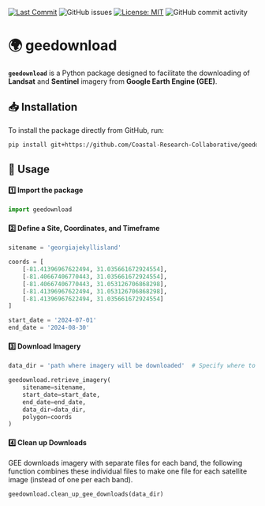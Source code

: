 [![Last Commit](https://img.shields.io/github/last-commit/Climate-Resilience-Collaborative/CoastVision)](
https://github.com/Climate-Resilience-Collaborative/CoastVision/commits/)
![GitHub issues](https://img.shields.io/github/issues/Climate-Resilience-Collaborative/CoastVision)
[![License: MIT](https://img.shields.io/badge/License-MIT-yellow.svg)](https://opensource.org/licenses/MIT)
![GitHub commit activity](https://img.shields.io/github/commit-activity/y/Climate-Resilience-Collaborative/CoastVision)
# 🌍 geedownload  

**`geedownload`** is a Python package designed to facilitate the downloading of **Landsat** and **Sentinel** imagery from **Google Earth Engine (GEE)**.

## 📥 Installation  

To install the package directly from GitHub, run:  

```bash
pip install git+https://github.com/Coastal-Research-Collaborative/geedownload.git
```
## 🚀 Usage

#### 1️⃣ Import the package
```python
import geedownload
```
#### 2️⃣ Define a Site, Coordinates, and Timeframe
```python
sitename = 'georgiajekyllisland'

coords = [
    [-81.41396967622494, 31.035661672924554],
    [-81.40667406770443, 31.035661672924554],
    [-81.40667406770443, 31.053126706868298],
    [-81.41396967622494, 31.053126706868298],
    [-81.41396967622494, 31.035661672924554]
]

start_date = '2024-07-01'
end_date = '2024-08-30'
```
#### 3️⃣ Download Imagery
```python
data_dir = 'path where imagery will be downloaded'  # Specify where to save images

geedownload.retrieve_imagery(
    sitename=sitename, 
    start_date=start_date,
    end_date=end_date,
    data_dir=data_dir,
    polygon=coords
)
```
#### 4️⃣ Clean up Downloads
GEE downloads imagery with separate files for each band, the following function combines these individual files to make one file for each satellite image (instead of one per each band).
```python
geedownload.clean_up_gee_downloads(data_dir)
```
